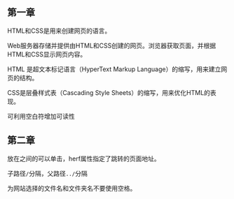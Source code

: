 ## 第一章

HTML和CSS是用来创建网页的语言。

Web服务器存储并提供由HTML和CSS创建的网页。浏览器获取页面，并根据HTML和CSS显示网页内容。

HTML 是超文本标记语言（HyperText Markup Language）的缩写，用来建立网页的结构。

CSS是层叠样式表（Cascading Style Sheets）的缩写，用来优化HTML的表现。

可利用空白符增加可读性

## 第二章
放在<a>之间的可以单击，herf属性指定了跳转的页面地址。

子路径`/`分隔，父路径`../`分隔

为网站选择的文件名和文件夹名不要使用空格。